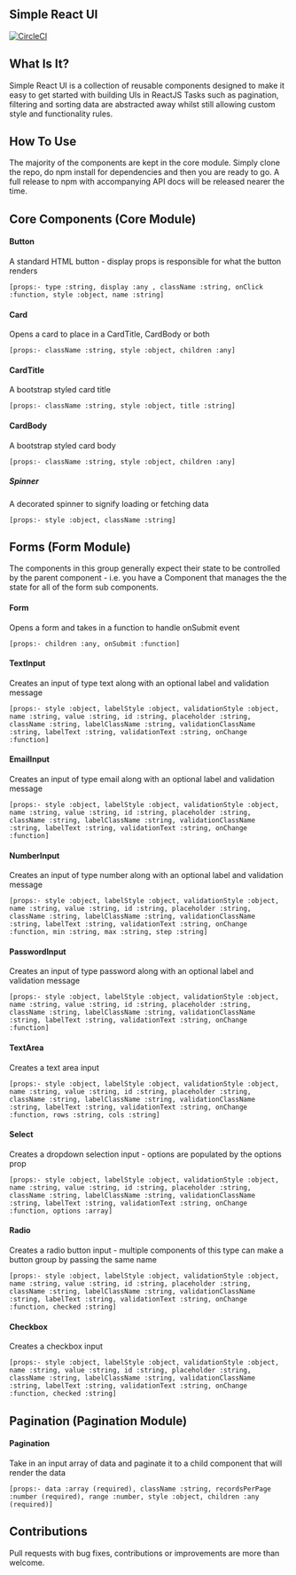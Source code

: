 ## Simple React UI

[![CircleCI](https://circleci.com/gh/Xerith89/simple-react-ui.svg?style=svg)](https://circleci.com/gh/Xerith89/simple-react-ui)

## What Is It?

Simple React UI is a collection of reusable components designed to make it easy to get started with building UIs in ReactJS
Tasks such as pagination, filtering and sorting data are abstracted away whilst still allowing custom style and functionality rules.

## How To Use

The majority of the components are kept in the core module. Simply clone the repo, do npm install for dependencies and then you are ready to go. A full release to npm with accompanying API docs will be released nearer the time.


## Core Components (Core Module)

#### Button

A standard HTML button - display props is responsible for what the button renders

`[props:- type :string, display :any , className :string, onClick :function, style :object, name :string]`

#### Card

Opens a card to place in a CardTitle, CardBody or both

`[props:- className :string, style :object, children :any]`

#### CardTitle

A bootstrap styled card title

`[props:- className :string, style :object, title :string]`

#### CardBody

A bootstrap styled card body

`[props:- className :string, style :object, children :any]`

##### Spinner

A decorated spinner to signify loading or fetching data

`[props:- style :object, className :string]`

## Forms (Form Module)

The components in this group generally expect their state to be controlled by the parent component - i.e. you have a <MyForm> Component that manages the the state for all of the form sub components.

#### Form

Opens a form and takes in a function to handle onSubmit event

`[props:- children :any, onSubmit :function]`

#### TextInput

Creates an input of type text along with an optional label and validation message

`[props:- style :object, labelStyle :object, validationStyle :object, name :string, value :string, id :string, placeholder :string, className :string, labelClassName :string, validationClassName :string, labelText :string, validationText :string, onChange :function]`

#### EmailInput

Creates an input of type email along with an optional label and validation message

`[props:- style :object, labelStyle :object, validationStyle :object, name :string, value :string, id :string, placeholder :string, className :string, labelClassName :string, validationClassName :string, labelText :string, validationText :string, onChange :function]`

#### NumberInput

Creates an input of type number along with an optional label and validation message

`[props:- style :object, labelStyle :object, validationStyle :object, name :string, value :string, id :string, placeholder :string, className :string, labelClassName :string, validationClassName :string, labelText :string, validationText :string, onChange :function, min :string, max :string, step :string]`

#### PasswordInput

Creates an input of type password along with an optional label and validation message

`[props:- style :object, labelStyle :object, validationStyle :object, name :string, value :string, id :string, placeholder :string, className :string, labelClassName :string, validationClassName :string, labelText :string, validationText :string, onChange :function]`

#### TextArea

Creates a text area input

`[props:- style :object, labelStyle :object, validationStyle :object, name :string, value :string, id :string, placeholder :string, className :string, labelClassName :string, validationClassName :string, labelText :string, validationText :string, onChange :function, rows :string, cols :string]`

#### Select

Creates a dropdown selection input - options are populated by the options prop

`[props:- style :object, labelStyle :object, validationStyle :object, name :string, value :string, id :string, placeholder :string, className :string, labelClassName :string, validationClassName :string, labelText :string, validationText :string, onChange :function, options :array]`

#### Radio

Creates a radio button input - multiple components of this type can make a button group by passing the same name

`[props:- style :object, labelStyle :object, validationStyle :object, name :string, value :string, id :string, placeholder :string, className :string, labelClassName :string, validationClassName :string, labelText :string, validationText :string, onChange :function, checked :string]`

#### Checkbox

Creates a checkbox input

`[props:- style :object, labelStyle :object, validationStyle :object, name :string, value :string, id :string, placeholder :string, className :string, labelClassName :string, validationClassName :string, labelText :string, validationText :string, onChange :function, checked :string]`


## Pagination (Pagination Module)

#### Pagination

Take in an input array of data and paginate it to a child component that will render the data

`[props:- data :array (required), className :string, recordsPerPage :number (required), range :number, style :object, children :any (required)]`


## Contributions

Pull requests with bug fixes, contributions or improvements are more than welcome.

